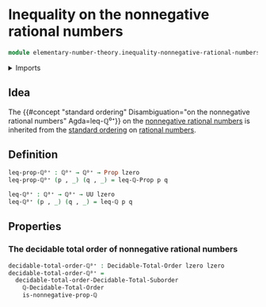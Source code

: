# Inequality on the nonnegative rational numbers

```agda
module elementary-number-theory.inequality-nonnegative-rational-numbers where
```

<details><summary>Imports</summary>

```agda
open import elementary-number-theory.decidable-total-order-rational-numbers
open import elementary-number-theory.inequality-rational-numbers
open import elementary-number-theory.nonnegative-rational-numbers

open import foundation.dependent-pair-types
open import foundation.propositions
open import foundation.universe-levels

open import order-theory.decidable-total-orders
```

</details>

## Idea

The
{{#concept "standard ordering" Disambiguation="on the nonnegative rational numbers" Agda=leq-ℚ⁰⁺}}
on the
[nonnegative rational numbers](elementary-number-theory.nonnegative-rational-numbers.md)
is inherited from the
[standard ordering](elementary-number-theory.inequality-rational-numbers.md) on
[rational numbers](elementary-number-theory.rational-numbers.md).

## Definition

```agda
leq-prop-ℚ⁰⁺ : ℚ⁰⁺ → ℚ⁰⁺ → Prop lzero
leq-prop-ℚ⁰⁺ (p , _) (q , _) = leq-ℚ-Prop p q

leq-ℚ⁰⁺ : ℚ⁰⁺ → ℚ⁰⁺ → UU lzero
leq-ℚ⁰⁺ (p , _) (q , _) = leq-ℚ p q
```

## Properties

### The decidable total order of nonnegative rational numbers

```agda
decidable-total-order-ℚ⁰⁺ : Decidable-Total-Order lzero lzero
decidable-total-order-ℚ⁰⁺ =
  decidable-total-order-Decidable-Total-Suborder
    ℚ-Decidable-Total-Order
    is-nonnegative-prop-ℚ
```
